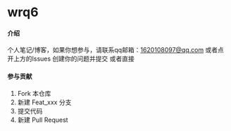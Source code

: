 # wrq6

#### 介绍
个人笔记/博客，如果你想参与，请联系qq邮箱：1620108097@qq.com
或者点开上方的Issues 创建你的问题并提交
或者直接
#### 参与贡献

1.  Fork 本仓库
2.  新建 Feat_xxx 分支
3.  提交代码
4.  新建 Pull Request
